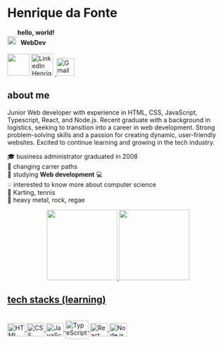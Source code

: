 # Henrique da Fonte
<div style="font.size:20px"><img src="https://media.giphy.com/media/hvRJCLFzcasrR4ia7z/giphy.gif" height="13px"><strong>&nbsp;&nbsp;&nbsp;hello, world!</strong>
<br/><img width="20px" src="https://cdn-icons-png.flaticon.com/512/5969/5969113.png"/><strong>&nbsp;&nbsp;&nbsp;WebDev </strong></div>

<br/>
<div margin="auto" align="left" ><a href="https://discordapp.com/users/754165533313597500" target="_blank"><img src="https://img.shields.io/badge/HenriquedaFonte5898-05122A?style=flat&logo=discord" height="50"></a>&nbsp;<a href="https://www.linkedin.com/in/henrique-da-fonte-6b5615b3/" target="_blank"><img src="https://img.shields.io/badge/-Henrique-0077B5?style=flat&logo=linkedin&logoColor=white" alt="LinkedIn Henrique da Fonte-" height="50"></a>&nbsp;<a target="_blank" href="mailto:henriquegdafonte@gmail.com">
  <img justify="center" alt="Gmail" width="40px" height="40px" src="https://img.icons8.com/?size=100&id=UVMl6gMRl2Sq&format=png&color=000000" />
</a>
</div>


## about me

Junior Web developer with experience in HTML, CSS, JavaScript, Typescript, React, and Node.js. Recent graduate with a background in logistics, seeking to transition into a career in web development. Strong problem-solving skills and a passion for creating dynamic, user-friendly websites. Excited to continue learning and growing in the tech industry.


🎓 business administrator graduated in 2008
<br/>🔭 changing carrer paths
<br/>🌱 studying **Web development** 💻
<br/>💡 interested to know more about computer science
<br/>🏅 Karting, tennis
<br/>🎵 heavy metal, rock, regae


<div align="center">
  <a href="https://github.com/HenriquedaFonte">
  <img height="160em" src="https://github-readme-stats.vercel.app/api?username=HenriquedaFonte&show_icons=true&theme=dracula&include_all_commits=true&count_private=true"/>
  <img height="160em" src="https://github-readme-stats.vercel.app/api/top-langs/?username=HenriquedaFonte&layout=compact&langs_count=7&theme=dracula"/>
</div>


## tech stacks (learning)
<div style="display: inline_block"><br>
  <img align="center" alt="HTML" height="30" width="40" src="https://cdn.worldvectorlogo.com/logos/html-1.svg">
  <img align="center" alt="CSS" height="30" width="40" src="https://cdn.worldvectorlogo.com/logos/css-3.svg">
  <img align="center" alt="JavaScript" height="30" width="40" src="https://cdn.worldvectorlogo.com/logos/logo-javascript.svg">
  <img align="center" alt="TypeScript" height="42" width="52" src="https://cdn.cdnlogo.com/logos/t/14/typescript.svg">
  <img align="center" alt="React" height="30" width="40" src="https://cdn.worldvectorlogo.com/logos/react-2.svg">
  <img align="center" alt="Node.js" height="30" width="40" src="https://cdn.worldvectorlogo.com/logos/nodejs-icon.svg">  
</div>
